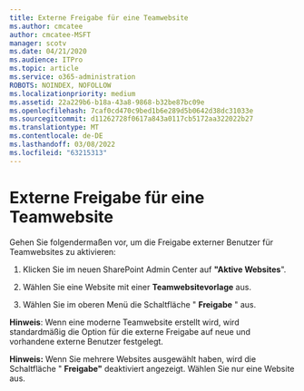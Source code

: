 ```yaml
---
title: Externe Freigabe für eine Teamwebsite
ms.author: cmcatee
author: cmcatee-MSFT
manager: scotv
ms.date: 04/21/2020
ms.audience: ITPro
ms.topic: article
ms.service: o365-administration
ROBOTS: NOINDEX, NOFOLLOW
ms.localizationpriority: medium
ms.assetid: 22a229b6-b18a-43a8-9868-b32be87bc09e
ms.openlocfilehash: 7caf0cd470c9bed1b6e289d5b0642d38dc31033e
ms.sourcegitcommit: d11262728f0617a843a0117cb5172aa322022b27
ms.translationtype: MT
ms.contentlocale: de-DE
ms.lasthandoff: 03/08/2022
ms.locfileid: "63215313"
---
```

# <a name="external-sharing-with-a-team-site"></a>Externe Freigabe für eine Teamwebsite

Gehen Sie folgendermaßen vor, um die Freigabe externer Benutzer für Teamwebsites zu aktivieren: 
  
1. Klicken Sie im neuen SharePoint Admin Center auf **"Aktive Websites**".
  
2. Wählen Sie eine Website mit einer **Teamwebsitevorlage** aus. 
  
3. Wählen Sie im oberen Menü die Schaltfläche " **Freigabe** " aus. 
  
 **Hinweis**: Wenn eine moderne Teamwebsite erstellt wird, wird standardmäßig die Option für die externe Freigabe auf neue und vorhandene externe Benutzer festgelegt. 
  
 **Hinweis:** Wenn Sie mehrere Websites ausgewählt haben, wird die Schaltfläche " **Freigabe"** deaktiviert angezeigt. Wählen Sie nur eine Website aus. 
  

